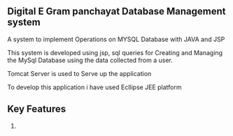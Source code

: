 ## Digital E Gram panchayat Database Management system 

A system to implement Operations on MYSQL Database with JAVA and JSP

This system is developed using jsp, sql queries for Creating and Managing the MySql Database using the data collected from a user.

Tomcat Server is used to Serve up the application 

To develop this application i have used Ecllipse JEE platform 

## Key Features
1) 
